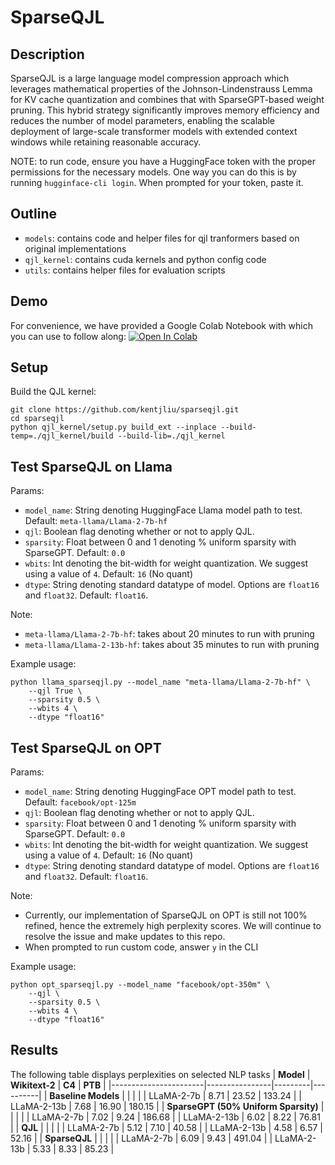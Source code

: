 # SparseQJL

## Description
SparseQJL is a large language model compression approach which leverages mathematical properties of the 
Johnson-Lindenstrauss Lemma for KV cache quantization and combines that with SparseGPT-based weight
pruning. This hybrid strategy significantly improves memory efficiency and reduces the number of model parameters, enabling
the scalable deployment of large-scale transformer models with extended context windows while retaining reasonable accuracy.

NOTE: to run code, ensure you have a HuggingFace token with the proper permissions for the necessary models.
One way you can do this is by running `hugginface-cli login`. When prompted for your token, paste it.

## Outline
* `models`: contains code and helper files for qjl tranformers based on original implementations
* `qjl_kernel`: contains cuda kernels and python config code
* `utils`: contains helper files for evaluation scripts

## Demo
For convenience, we have provided a Google Colab Notebook with which you can use to follow along:
[![Open In Colab](https://colab.research.google.com/assets/colab-badge.svg)](https://colab.research.google.com/github/kentjliu/sparseqjl/blob/main/test_book.ipynb)


## Setup
Build the QJL kernel:
```
git clone https://github.com/kentjliu/sparseqjl.git
cd sparseqjl
python qjl_kernel/setup.py build_ext --inplace --build-temp=./qjl_kernel/build --build-lib=./qjl_kernel
```

## Test SparseQJL on Llama

Params:

* `model_name`: String denoting HuggingFace Llama model path to test. Default: `meta-llama/Llama-2-7b-hf`
* `qjl`: Boolean flag denoting whether or not to apply QJL.
* `sparsity`: Float between 0 and 1 denoting \% uniform sparsity with SparseGPT. Default: `0.0`
* `wbits`: Int denoting the bit-width for weight quantization. We suggest using a value of `4`. Default: `16` (No quant)
* `dtype`: String denoting standard datatype of model. Options are `float16` and `float32`. Default: `float16`.

Note:
* `meta-llama/Llama-2-7b-hf`: takes about 20 minutes to run with pruning
* `meta-llama/Llama-2-13b-hf`: takes about 35 minutes to run with pruning

Example usage:
```
python llama_sparseqjl.py --model_name "meta-llama/Llama-2-7b-hf" \
    --qjl True \
    --sparsity 0.5 \
    --wbits 4 \
    --dtype "float16"
```

## Test SparseQJL on OPT
Params:

* `model_name`: String denoting HuggingFace OPT model path to test. Default: `facebook/opt-125m`
* `qjl`: Boolean flag denoting whether or not to apply QJL.
* `sparsity`: Float between 0 and 1 denoting \% uniform sparsity with SparseGPT. Default: `0.0`
* `wbits`: Int denoting the bit-width for weight quantization. We suggest using a value of `4`. Default: `16` (No quant)
* `dtype`: String denoting standard datatype of model. Options are `float16` and `float32`. Default: `float16`.

Note:

* Currently, our implementation of SparseQJL on OPT is still not 100\% refined, hence the extremely high perplexity scores. We will continue to resolve the issue and make updates to this repo. 
* When prompted to run custom code, answer `y` in the CLI

Example usage:
```
python opt_sparseqjl.py --model_name "facebook/opt-350m" \
    --qjl \
    --sparsity 0.5 \
    --wbits 4 \
    --dtype "float16"
```

## Results
The following table displays perplexities on selected NLP tasks
| **Model**             | **Wikitext-2** | **C4**  | **PTB**  |
|-----------------------|----------------|---------|----------|
| **Baseline Models**   |                |         |          |
| LLaMA-2-7b            | 8.71           | 23.52   | 133.24   |
| LLaMA-2-13b           | 7.68           | 16.90   | 180.15   |
| **SparseGPT (50% Uniform Sparsity)** | | | |
| LLaMA-2-7b            | 7.02           | 9.24    | 186.68   |
| LLaMA-2-13b           | 6.02           | 8.22    | 76.81    |
| **QJL**               |                |         |          |
| LLaMA-2-7b            | 5.12           | 7.10    | 40.58    |
| LLaMA-2-13b           | 4.58           | 6.57    | 52.16    |
| **SparseQJL**         |                |         |          |
| LLaMA-2-7b            | 6.09           | 9.43    | 491.04   |
| LLaMA-2-13b           | 5.33           | 8.33    | 85.23    |
